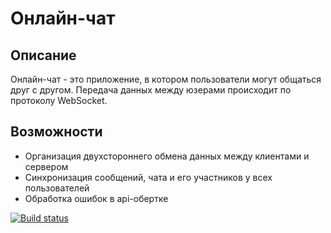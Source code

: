 # Онлайн-чат

## Описание
Онлайн-чат - это приложение, в котором пользователи могут общаться друг с другом. Передача данных между юзерами происходит по протоколу WebSocket.

## Возможности
- Организация двухстороннего обмена данных между клиентами и сервером
- Синхронизация сообщений, чата и его участников у всех пользователей 
- Обработка ошибок в api-обертке


[![Build status](https://ci.appveyor.com/api/projects/status/djrnxeunp6o336fy?svg=true)](https://ci.appveyor.com/project/KirillKazakoff/frontend)